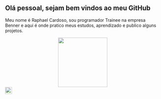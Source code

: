 ## Olá pessoal, sejam bem vindos ao meu GitHub 

 Meu nome é Raphael Cardoso, sou programador Trainee na empresa Benner e aqui é onde pratico meus estudos, aprendizado e publico alguns projetos.

  <div align="center">
    <a href="https://github.com/RaphaelCardoso123">
    <img height="160em" src="https://github-readme-stats-sigma-five.vercel.app/api/top-langs/?username=RaphaelCardoso123&layout=compact&langs_count=7&target="_blank "/>
  </div>


 <a href="https://www.linkedin.com/in/raphaelcardosolink/">
  <img align="left" alt="Abhishek's LinkedIN" width="22px" src="https://raw.githubusercontent.com/peterthehan/peterthehan/master/assets/linkedin.svg" />
 </a>
 
<!--
**RaphaelCardoso123/RaphaelCardoso123** is a ✨ _special_ ✨ repository because its `README.md` (this file) appears on your GitHub profile.

Here are some ideas to get you started:

- 🔭 I’m currently working on ...
- 🌱 I’m currently learning ...
- 👯 I’m looking to collaborate on ...
- 🤔 I’m looking for help with ...
- 💬 Ask me about ...
- 📫 How to reach me: ...
- 😄 Pronouns: ...
- ⚡ Fun fact: ...
-->

